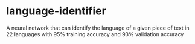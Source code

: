 # language-identifier
A neural network that can identify the language of a given piece of text in 22 languages with 95% training accuracy and 93% validation accuracy
